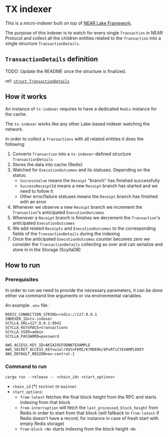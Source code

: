 # TX indexer

This is a micro-indexer built on top of [NEAR Lake Framework](https://github.com/near/near-lake-framework-rs).

The purpose of this indexer is to watch for every single `Transaction` in NEAR Protocol and collect all the children entities related to the `Transaction` into a single structure `TransactionDetails`.


## `TransactionDetails` definition

TODO: Update the README once the structure is finalized.

ref: [`struct TransactionDetails`](./src/types.rs)


## How it works

An instance of `tx-indexer` requires to have a dedicated `Redis` instance for the cache.

The `tx-indexer` works like any other Lake-based indexer watching the network.

In order to collect a `Transactions` with all related entities it does the following:

1. Converts `Transaction` into a `tx-indexer`-defined structure `TransactionDetails`
1. Stores the data into cache (Redis)
1. Watched for `ExecutionOutcomes` and its statuses. Depending on the status:
    - `SuccessValue` means the `Receipt` "branch" has finished successfully
    - `SuccessReceiptId` means a new `Receipt` branch has started and we need to follow it
    - Other error/failure statuses means the `Receipt` branch has finished with an error
1. Whenever we observe a new `Receipt` branch we increment the `Transaction`'s anticipated `ExecutionOutcomes`
1. Whenever a `Receipt` branch is finishes we decrement the `Transaction`'s anticipated `ExecutionOutcomes`
1. We add related `Receipts` and `ExecutionOutcomes` to the corresponding fields of the `TransactionDetails` during the indexing
1. Once the anticipated `ExecutionOutcomes` counter becomes zero we consider the `TransactionDetails` collecting as over and can serialize and store in in the Storage (ScyllaDB)

## How to run

### Prerequisites

In order to run we need to provide the necessary parameters, it can be done either via command line arguments or via environmental variables.

An example `.env` file:

```
REDIS_CONNECTION_STRING=redis://127.0.0.1
INDEXER_ID=tx-indexer
SCYLLA_URL=127.0.0.1:9042
SCYLLA_KEYSPACE=transactions
SCYLLA_USER=admin
SCYLLA_PASSWORD=password

AWS_ACCESS_KEY_ID=AKIAIOSFODNN7EXAMPLE
AWS_SECRET_ACCESS_KEY=wJalrXUtnFEMI/K7MDENG/bPxRfiCYEXAMPLEKEY
AWS_DEFAULT_REGION=eu-central-1
```

### Command to run

```
cargo run --release -- <chain_id> <start_options>
```

- `chain_id` (\*) `testnet` or `mainnet`
- `start_options`:
    - `from-latest` fetches the final block height from the RPC and starts indexing from that block
    - `from-interruption` will fetch the `last_processed_block_height` from Redis in order to start from that block (will fallback to `from-latest` if Redis doesn't have a record, for instance in case of fresh start with empty Redis storage)
    - `from-block <N>` starts indexing from the block height `<N>`


